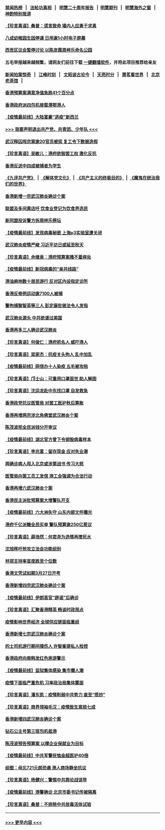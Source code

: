 #### [禁闻热榜](热点新闻.md?=0)  &nbsp;&nbsp;|&nbsp;&nbsp; [法轮功真相](https://github.com/gfw-breaker/truth/blob/master/README.md?=0) &nbsp;&nbsp;|&nbsp;&nbsp; [明慧二十周年报告](https://github.com/gfw-breaker/mh-reports/blob/master/README.md?=0) &nbsp;&nbsp;|&nbsp;&nbsp;[明慧期刊](https://github.com/gfw-breaker/mh-qikan) &nbsp;&nbsp;|&nbsp;&nbsp; [明慧海外之窗](https://github.com/gfw-breaker/mh-news/blob/master/README.md?=0) &nbsp;&nbsp;|&nbsp;&nbsp; [神韵特别报道](https://github.com/gfw-breaker/mh-news/blob/master/shenyun.md?=0)
#### [【珍言真语】桑普：谎言致命 墙内人应勇于求真](../pages/nsc415/n11915169.md?t=03050831) 
#### [八成幼稚园生因停课 日用逾1小时电子屏幕](../pages/nsc415/n11913263.md?t=03050831) 
#### [西贡区议会暂停讨论 以陈彦霖周梓乐命名公园](../pages/nsc415/n11913248.md?t=03050831) 
#### 五毛举报越来越频繁，请网友们前往下载 [一键翻墙软件](https://github.com/gfw-breaker/ssr-accounts)，并将此项目推荐给亲友
#### [新闻拍案惊奇](https://github.com/gfw-breaker/banned-news/blob/master/pages/link4.md) &nbsp;&nbsp;|&nbsp;&nbsp; [江峰时刻](https://github.com/gfw-breaker/banned-news/blob/master/pages/link4.md) &nbsp;&nbsp;|&nbsp;&nbsp; [文昭谈古论今](https://github.com/gfw-breaker/banned-news/blob/master/pages/link4.md) &nbsp;&nbsp;|&nbsp;&nbsp; [天亮时分](https://github.com/gfw-breaker/banned-news/blob/master/pages/link4.md) &nbsp;&nbsp;|&nbsp;&nbsp; [萧茗看世界](https://github.com/gfw-breaker/banned-news/blob/master/pages/link4.md) &nbsp;&nbsp;|&nbsp;&nbsp; [北京老茶馆](https://github.com/gfw-breaker/banned-news/blob/master/pages/link4.md) &nbsp;&nbsp;|&nbsp;&nbsp; 
#### [香港预算案满意净值急跌41个百分点](../pages/nsc415/n11913236.md?t=03050831) 
#### [香港政府派四包机接载滞鄂港人](../pages/nsc415/n11913211.md?t=03050831) 
#### [【疫情最前线】大陆富豪“逃疫”新西兰](../pages/nsc415/n11913160.md?t=03050831) 
#### [>>> 我要声明退出共产党、共青团、少年队 <<<](https://github.com/begood0513/goodnews/blob/master/quit/letter.md) 
#### [武汉释囚闯京案逾20官员被惩 复工令下数据造假](../pages/nsc415/n11912743.md?t=03050831) 
#### [【珍言真语】吴敏儿：港府欲毁罢工权 激化反抗](../pages/nsc415/n11912457.md?t=03050831) 
#### [香港反送中四成被捕者为学生](../pages/nsc415/n11910730.md?t=03050831) 
#### [《九评共产党》](https://github.com/begood0513/9ping.md/blob/master/README.md) &nbsp;|&nbsp; [《解体党文化》](../../../../jtdwh.md/blob/master/README.md)  &nbsp;|&nbsp; [《共产主义的终极目的》](../../../../gczydzjmd.md/blob/master/README.md) &nbsp;|&nbsp; [《魔鬼在统治我们的世界》](../../../../mgztzwmdsj.md/blob/master/README.md) 
#### [香港新增一宗武汉肺炎确诊个案](../pages/nsc415/n11910724.md?t=03050831) 
#### [联盟及多间黄店吁 饮食业登记为饮食界选民](../pages/nsc415/n11910718.md?t=03050831) 
#### [新同盟投诉警方拆周梓乐祭坛](../pages/nsc415/n11910707.md?t=03050831) 
#### [【疫情最前线】发现病毒秘密 上海p3实验室遭关闭](../pages/nsc415/n11910640.md?t=03050831) 
#### [武汉肺炎疫情严峻 习近平访日或延至秋天](../pages/nsc415/n11910570.md?t=03050831) 
#### [【珍言真语】佘继泉：港府预算案搔不着痒处](../pages/nsc415/n11910011.md?t=03050831) 
#### [【疫情最前线】新冠病毒的“亲共线路”](../pages/nsc415/n11907734.md?t=03050831) 
#### [港油麻地数十居民游行 反对区内设指定诊所](../pages/nsc415/n11907900.md?t=03050831) 
#### [香港反修例运动逾7100人被捕](../pages/nsc415/n11907922.md?t=03050831) 
#### [警拘捕黎智英等三人 彭定康批做法令人发指](../pages/nsc415/n11907905.md?t=03050831) 
#### [武汉肺炎源头 中共欲诿过美国](../pages/nsc415/n11907665.md?t=03050831) 
#### [香港再多三人确诊武汉肺炎](../pages/nsc415/n11907846.md?t=03050831) 
#### [【珍言真语】何俊仁：港府抓名人 威吓港人](../pages/nsc415/n11907561.md?t=03050831) 
#### [【珍言真语】梁家杰：抗疫关头拘人 乱中加乱](../pages/nsc415/n11907444.md?t=03050831) 
#### [【疫情最前线】网信办十人染疫 五毛被攻陷](../pages/nsc415/n11903757.md?t=03050831) 
#### [【珍言真语】邝士山：可重用口罩面世 助人解困](../pages/nsc415/n11903875.md?t=03050831) 
#### [【珍言真语】沈运龙赴中东找口罩 自发救急](../pages/nsc415/n11903291.md?t=03050831) 
#### [香港政党抗议医管局 对罢工医护秋后算账](../pages/nsc415/n11901746.md?t=03050831) 
#### [香港再增两宗涉北角佛堂武汉肺炎个案](../pages/nsc415/n11901737.md?t=03050831) 
#### [陈茂波拒全民派钱分开审议](../pages/nsc415/n11901672.md?t=03050831) 
#### [【疫情最前线】湖北官方曾下令销毁病毒样本](../pages/nsc415/n11901518.md?t=03050831) 
#### [【珍言真语】李兆富：留存现金 应对失业潮](../pages/nsc415/n11901448.md?t=03050831) 
#### [两确诊病人闯入北京或涉栗战书 传习大怒](../pages/nsc415/n11901180.md?t=03050831) 
#### [医管局向罢工员工发信 港工会强调为合法行动](../pages/nsc415/n11898870.md?t=03050831) 
#### [香港再增六武汉肺炎个案](../pages/nsc415/n11898843.md?t=03050831) 
#### [香港民主派批预算案大增警队开支](../pages/nsc415/n11898813.md?t=03050831) 
#### [【疫情最前线】六大洲失守 山东内部文件曝光](../pages/nsc415/n11898455.md?t=03050831) 
#### [港府千亿派糖全民买单 警队预算逾250亿惹议](../pages/nsc415/n11898608.md?t=03050831) 
#### [【珍言真语】薛浩然：何君尧为选情再搅死水](../pages/nsc415/n11898269.md?t=03050831) 
#### [沈旭晖吁抢攻立法会功能组别](../pages/nsc415/n11896084.md?t=03050831) 
#### [林郑支持率首度跌至个位数](../pages/nsc415/n11896058.md?t=03050831) 
#### [香港文凭试如期3月27日开考](../pages/nsc415/n11896055.md?t=03050831) 
#### [香港新增四宗武汉肺炎确诊个案](../pages/nsc415/n11896040.md?t=03050831) 
#### [【疫情最前线】伊朗高官“辟谣”后确诊](../pages/nsc415/n11895902.md?t=03050831) 
#### [【珍言真语】汇聚香港精英 畅谈时政观点](../pages/nsc415/n11895733.md?t=03050831) 
#### [疫情影响世界经济 全球供应链面临重组](../pages/nsc415/n11895634.md?t=03050831) 
#### [香港新增七宗武汉肺炎确诊个案](../pages/nsc415/n11893498.md?t=03050831) 
#### [的士司机游行期间撞伤人 许智峯提私人检控](../pages/nsc415/n11893483.md?t=03050831) 
#### [香港政府向南韩发红色旅游警示](../pages/nsc415/n11893398.md?t=03050831) 
#### [【疫情最前线】监狱集体感染 集市爆人潮](../pages/nsc415/n11893181.md?t=03050831) 
#### [疫情下面临严重危机  习率政治局集体露面](../pages/nsc415/n11893305.md?t=03050831) 
#### [【珍言真语】潘东凯：疫情削弱中共势力 直至“揽炒”](../pages/nsc415/n11892866.md?t=03050831) 
#### [【珍言真语】商界领袖毛汉：疫情致生意损七成](../pages/nsc415/n11890348.md?t=03050831) 
#### [香港新增四武汉肺炎确诊个案](../pages/nsc415/n11890610.md?t=03050831) 
#### [钻石公主号第三班包机抵港](../pages/nsc415/n11890645.md?t=03050831) 
#### [陈茂波预告预算案 以撑企业保就业为目标](../pages/nsc415/n11890574.md?t=03050831) 
#### [【疫情最前线】中共军警抚恤金超医护40倍](../pages/nsc415/n11890458.md?t=03050831) 
#### [组图：毋忘721元朗恐袭 港人商场静坐抗议](../pages/nsc415/n11876882.md?t=03050831) 
#### [【珍言真语】杨健兴：警惕中共舆论战误导](../pages/nsc415/n11888131.md?t=03050831) 
#### [【疫情最前线】港警确诊 北京市委书记传被隔离](../pages/nsc415/n11886872.md?t=03050831) 
#### [【珍言真语】桑普：不排除中共放毒活体试验](../pages/nsc415/n11886832.md?t=03050831) 

----
#### [ >>> 更早内容 <<< ](../indexes/nsc415-earlier.md)
